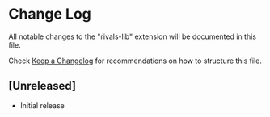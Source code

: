 # Change Log

All notable changes to the "rivals-lib" extension will be documented in this file.

Check [Keep a Changelog](http://keepachangelog.com/) for recommendations on how to structure this file.

## [Unreleased]

- Initial release